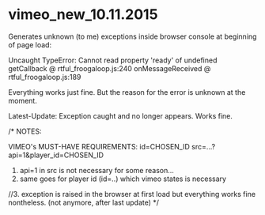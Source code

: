# vimeo_new_10.11.2015

Generates unknown (to me) exceptions inside browser console at beginning of page load:

Uncaught TypeError: Cannot read property 'ready' of undefined
  getCallback @ rtful_froogaloop.js:240
  onMessageReceived @ rtful_froogaloop.js:189

Everything works just fine. But the reason for the error is unknown at the moment.

Latest-Update: Exception caught and no longer appears. Works fine.

/*
 NOTES:

 VIMEO's MUST-HAVE REQUIREMENTS:
id=CHOSEN_ID  src=...?api=1&player_id=CHOSEN_ID

 1. api=1 in src is not necessary for some reason...
 2. same goes for player id (id=..) which vimeo states is necessary
 
//3. exception is raised in the browser at first load but everything works fine nontheless. (not anymore, after last update)
 */
